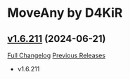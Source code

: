 # MoveAny by D4KiR

## [v1.6.211](https://github.com/d4kir92/MoveAny/tree/v1.6.211) (2024-06-21)
[Full Changelog](https://github.com/d4kir92/MoveAny/compare/v1.6.209...v1.6.211) [Previous Releases](https://github.com/d4kir92/MoveAny/releases)

- v1.6.211  
